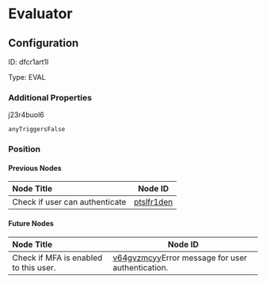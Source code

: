 # Evaluator
## Configuration
ID:  dfcr1art1l

Type: EVAL 







### Additional Properties
j23r4buol6
```string 
anyTriggersFalse
```





### Position

#### Previous Nodes
| Node Title | Node ID |
| :------------- | ------------ |
| Check if user can authenticate | [ptslfr1den](./ptslfr1den.md) | 
 
 #### Future Nodes
| Node Title | Node ID |
| :------------- | ------------ |
| Check if MFA is enabled to this user. |[v64gvzmcyy](./v64gvzmcyy.md)Error message for user authentication. |[j23r4buol6](./j23r4buol6.md) | 